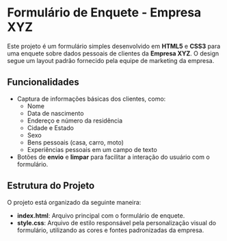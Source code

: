 # Formulário de Enquete - Empresa XYZ

Este projeto é um formulário simples desenvolvido em **HTML5** e **CSS3** para uma enquete sobre dados pessoais de clientes da **Empresa XYZ**. O design segue um layout padrão fornecido pela equipe de marketing da empresa.

## Funcionalidades

- Captura de informações básicas dos clientes, como:
  - Nome
  - Data de nascimento
  - Endereço e número da residência
  - Cidade e Estado
  - Sexo
  - Bens pessoais (casa, carro, moto)
  - Experiências pessoais em um campo de texto
- Botões de **envio** e **limpar** para facilitar a interação do usuário com o formulário.
  
## Estrutura do Projeto

O projeto está organizado da seguinte maneira:

- **index.html**: Arquivo principal com o formulário de enquete.
- **style.css**: Arquivo de estilo responsável pela personalização visual do formulário, utilizando as cores e fontes padronizadas da empresa.
 
